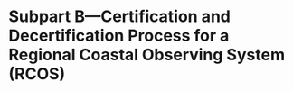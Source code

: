 # Subpart B—Certification and Decertification Process for a Regional Coastal Observing System (RCOS)


